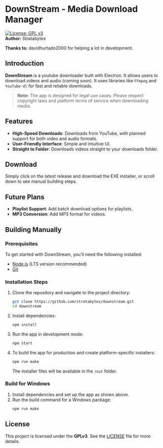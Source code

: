 # DownStream - Media Download Manager  
[![License: GPL v3](https://img.shields.io/badge/License-GPLv3-blue.svg)](https://www.gnu.org/licenses/gpl-3.0)  
**Author:** Stratabytes

**Thanks to:** davidhurtado2000 for helping a lot in development.

## Introduction

**DownStream** is a youtube downloader built with Electron. It allows users to download videos and audio (coming soon). It uses libraries like `FFmpeg` and `YouTube-dl` for fast and reliable downloads.
> **Note:** The app is designed for legal use cases. Please respect copyright laws and platform terms of service when downloading media.


## Features

- **High-Speed Downloads**: Downloads from YouTube, with planned support for both video and audio formats.
- **User-Friendly Interface**: Simple and intuitive UI.
- **Straight to Folder**: Downloads videos straight to your downloads folder.

## Download

Simply click on the latest release and download the EXE installer, or scroll down to see manual building steps.

## Future Plans

- **Playlist Support**: Add batch download options for playlists.
- **MP3 Conversion**: Add MP3 format for videos.


## Building Manually

### Prerequisites

To get started with DownStream, you'll need the following installed:

- [Node.js](https://nodejs.org/) (LTS version recommended)
- [Git](https://git-scm.com/)

### Installation Steps

1. Clone the repository and navigate to the project directory:
    ```bash
    git clone https://github.com/stratabytes/downstream.git
    cd downstream
    ```

2. Install dependencies:
    ```bash
    npm install
    ```

3. Run the app in development mode:
    ```bash
    npm start
    ```

4. To build the app for production and create platform-specific installers:
    ```bash
    npm run make
    ```
   The installer files will be available in the `/out` folder.
   


### Build for Windows

1. Install dependencies and set up the app as shown above.
2. Run the build command for a Windows package:
    ```bash
    npm run make
    ```



## License

This project is licensed under the **GPLv3**. See the [LICENSE](LICENSE) file for more details.
